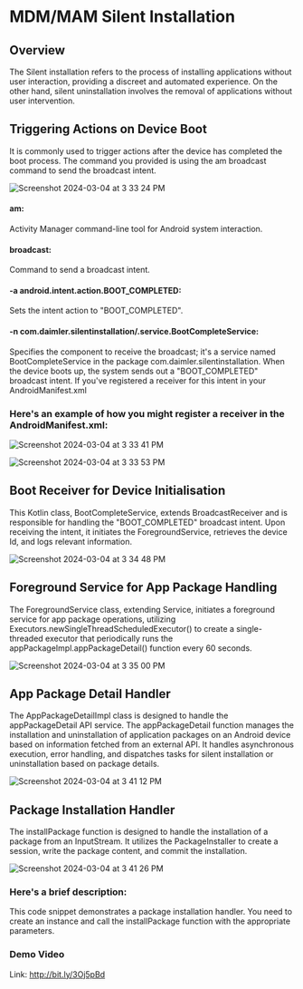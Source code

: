 # MDM/MAM Silent Installation 

## Overview
The Silent installation refers to the process of installing applications without user interaction, providing a discreet and automated experience. On the other hand, silent uninstallation involves the removal of applications without user intervention.

## Triggering Actions on Device Boot
It is commonly used to trigger actions after the device has completed the boot process. The command you provided is using the am broadcast command to send the broadcast intent.

![Screenshot 2024-03-04 at 3 33 24 PM](https://git.t3.daimlertruck.com/storage/user/16950/files/a4847247-cd27-4763-b41f-ce3a9615ac6c)

#### am: 
Activity Manager command-line tool for Android system interaction.

#### broadcast: 
Command to send a broadcast intent.

#### -a android.intent.action.BOOT_COMPLETED: 
Sets the intent action to "BOOT_COMPLETED".

#### -n com.daimler.silentinstallation/.service.BootCompleteService:
Specifies the component to receive the broadcast; it's a service named BootCompleteService in the package com.daimler.silentinstallation.
When the device boots up, the system sends out a "BOOT_COMPLETED" broadcast intent. If you've registered a receiver for this intent in your AndroidManifest.xml


### Here's an example of how you might register a receiver in the AndroidManifest.xml:

![Screenshot 2024-03-04 at 3 33 41 PM](https://git.t3.daimlertruck.com/storage/user/16950/files/92b6e658-fbca-410e-bd7d-60739b2ad8d5)

![Screenshot 2024-03-04 at 3 33 53 PM](https://git.t3.daimlertruck.com/storage/user/16950/files/881587a8-31f3-4009-b847-383e73face01)


## Boot Receiver for Device Initialisation
This Kotlin class, BootCompleteService, extends BroadcastReceiver and is responsible for handling the "BOOT_COMPLETED" broadcast intent. Upon receiving the intent, it initiates the ForegroundService, retrieves the device Id, and logs relevant information.

![Screenshot 2024-03-04 at 3 34 48 PM](https://git.t3.daimlertruck.com/storage/user/16950/files/4a80a915-e17d-49c6-9eb1-f0cb1fe119cf)


## Foreground Service for App Package Handling
The ForegroundService class, extending Service, initiates a foreground service for app package operations, utilizing Executors.newSingleThreadScheduledExecutor() to create a single- threaded executor that periodically runs the appPackageImpl.appPackageDetail() function every 60 seconds.

![Screenshot 2024-03-04 at 3 35 00 PM](https://git.t3.daimlertruck.com/storage/user/16950/files/41e281b1-9d62-41ba-bb5a-cd9bfbbcce2a)


## App Package Detail Handler
The AppPackageDetailImpl class is designed to handle the appPackageDetail API service. The appPackageDetail function manages the installation and uninstallation of application packages on an Android device based on information fetched from an external API. It handles asynchronous execution, error handling, and dispatches tasks for silent installation or uninstallation based on package details.

![Screenshot 2024-03-04 at 3 41 12 PM](https://git.t3.daimlertruck.com/storage/user/16950/files/1cc80b59-92da-4477-960a-3db77b304297)


## Package Installation Handler
The installPackage function is designed to handle the installation of a package from an InputStream. It utilizes the PackageInstaller to create a session, write the package content, and commit the installation.

![Screenshot 2024-03-04 at 3 41 26 PM](https://git.t3.daimlertruck.com/storage/user/16950/files/b8dc2fb1-c22c-4935-ae86-56d049a43079)


### Here's a brief description:
This code snippet demonstrates a package installation handler. You need to create an instance and call the installPackage function with the appropriate parameters.

### Demo Video
Link: http://bit.ly/3Oj5pBd
